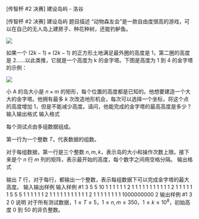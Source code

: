 



[传智杯 #2 决赛] 建设岛屿 - 洛谷














[传智杯 #2 决赛] 建设岛屿
题目描述
“动物森友会”是一款自由度很高的游戏，可以在自己的无人岛上建房子、种花种树，还能钓鲈鱼。

![](https://cdn.luogu.com.cn/upload/image_hosting/hd1w4hsq.png)

如果一个 $(2k-1)\times(2k-1)$ 的正方形土地满足最外圈的高度是 1，第二圈的高度是 2……以此类推，它就是一个高度为 k 的金字塔。下图是高度为 1 到 4 的金字塔的示例：

![](https://cdn.luogu.com.cn/upload/image_hosting/5gix9oyp.png)


小 A 的岛大小是 $n\times m$ 的矩形，每个位置的高度都是已知的。他想要建造一个大大的金字塔。他拥有最多 $k$ 次改造地形机会，每次可以选择一个坐标，将这个点的高度增加 1，但是不能减少高度。请问，他能完成的金字塔的最高高度是多少？
输入输出格式
输入格式

每个测试点由多组数据组成。

第一行为一个整数 $T$，代表数据的组数。

对于每组数据，第一行是三个整数 $n,m,k$，表示岛的大小和操作次数上限。接下来是个 $n$ 行 $m$ 列的矩阵，表示最开始的高度，每个数字之间用空格分隔。
输出格式

输出 $T$ 行，对于每行，都输出一个整数，表示每组数据下可以完成金字塔的最大高度。
输入输出样例
输入样例 #1
3
5 5 10
1 1 1 1 1
1 2 1 1 1
1 1 1 1 1
1 1 1 2 1
1 1 1 1 1
5 5 5
1 1 1 1 1
1 2 1 1 1
1 1 1 1 1
1 1 1 2 1
1 1 1 1 1
1 1 1000000000
2
输出样例 #1
3
2
0
说明
对于所有测试数据，$1\le T \le 5$，$1 \le n,m \le 350$，$1\le k \le 10^8$，初始高度 0 到 50 的非负整数。






